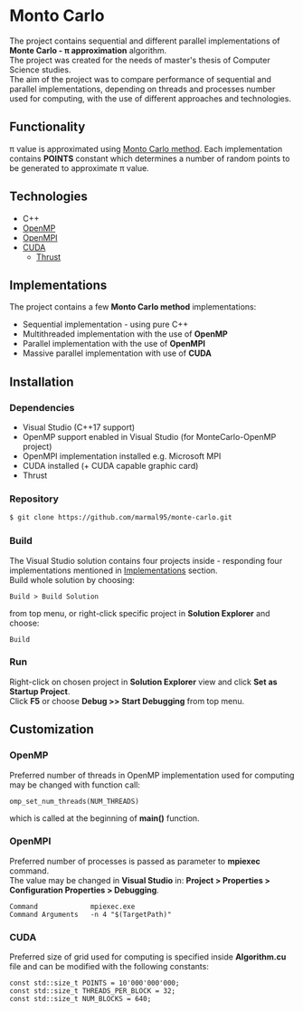 ﻿# Monto Carlo

The project contains sequential and different parallel implementations of **Monte Carlo - π approximation** algorithm.<br />
The project was created for the needs of master's thesis of Computer Science studies.<br/>
The aim of the project was to compare performance of sequential and parallel implementations, depending on threads and processes number used for computing, with the use of different approaches and technologies.

## Functionality
π value is approximated using [Monto Carlo method](https://en.wikipedia.org/wiki/Monte_Carlo_method).
Each implementation contains **POINTS** constant which determines a number of random points to be generated to approximate π value.

## Technologies

* C++
* [OpenMP](https://en.wikipedia.org/wiki/OpenMP)
* [OpenMPI](https://en.wikipedia.org/wiki/Open_MPI)
* [CUDA](https://en.wikipedia.org/wiki/CUDA)
    * [Thrust](https://github.com/NVIDIA/thrust)

## Implementations

The project contains a few **Monto Carlo method** implementations:
* Sequential implementation - using pure C++
* Multithreaded implementation with the use of **OpenMP**
* Parallel implementation with the use of **OpenMPI**
* Massive parallel implementation with use of **CUDA**

## Installation

### Dependencies
* Visual Studio (C++17 support)
* OpenMP support enabled in Visual Studio (for MonteCarlo-OpenMP project)
* OpenMPI implementation installed e.g. Microsoft MPI
* CUDA installed (+ CUDA capable graphic card)
* Thrust

### Repository

```sh
$ git clone https://github.com/marmal95/monte-carlo.git
```

### Build

The Visual Studio solution contains four projects inside - responding four implementations mentioned in [Implementations](#Implementations) section.
<br/>
Build whole solution by choosing:
```
Build > Build Solution
```
from top menu, or right-click specific project in **Solution Explorer** and choose:
```
Build
```

### Run
Right-click on chosen project in **Solution Explorer** view and click **Set as Startup Project**.<br/>
Click **F5** or choose **Debug >> Start Debugging** from top menu. 


## Customization

### OpenMP

Preferred number of threads in OpenMP implementation used for computing may be changed with function call:
```
omp_set_num_threads(NUM_THREADS)
```
which is called at the beginning of **main()** function.


### OpenMPI

Preferred number of processes is passed as parameter to **mpiexec** command.<br>
The value may be changed in **Visual Studio** in: **Project > Properties > Configuration Properties > Debugging**.<br>
```
Command             mpiexec.exe
Command Arguments   -n 4 "$(TargetPath)"
```


### CUDA

Preferred size of grid used for computing is specified inside **Algorithm.cu** file and can be modified with the following constants:<br>
```
const std::size_t POINTS = 10'000'000'000;
const std::size_t THREADS_PER_BLOCK = 32;
const std::size_t NUM_BLOCKS = 640;
```